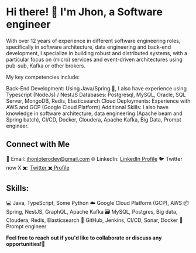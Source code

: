 # Hi there! 👋 I'm Jhon, a Software engineer

With over 12 years of experience in different software engineering roles, specifically in software architecture, data engineering and back-end development, I specialize in building robust and distributed systems, with a particular focus on (micro) services and event-driven architectures using pub-sub, Kafka or other brokers.

My key competencies include:

Back-End Development: Using Java/Spring 🍃, I also have experience using Typescript (NodeJs) / NestJS
Databases: Postgresql, MySQL, Oracle, SQL Server, MongoDB, Redis, Elasticsearch
Cloud Deployments: Experience with AWS and GCP (Google Cloud Platform)
Additional Skills: I also have knowledge in software architecture, data engineering (Apache beam and Spring batch), CI/CD, Docker, Cloudera, Apache Kafka, Big Data, Prompt engineer.

## Connect with Me

  📧 Email: jhonloterodev@gmail.com
  🌐 LinkedIn: [LinkedIn Profile](https://www.linkedin.com/in/jhon-lotero/)
  🐦 Twitter now X ✖️: [Twitter ✖️ Profile](https://twitter.com/jhon_lotero10)

## Skills:

  💻 Java, TypeScript, Some Python
  ☁️ Google Cloud Platform (GCP), AWS
  📦 Spring, NestJS, GraphQL, Apache Kafka
  🗃️ MySQL, Postgres, Big data, Cloudera, Redis, Elasticsearch
  🔧 GitHub, Jenkins, CI/CD, Sonar, Docker
  🤖 Prompt engineer

**Feel free to reach out if you'd like to collaborate or discuss any opportunities!🤝**
